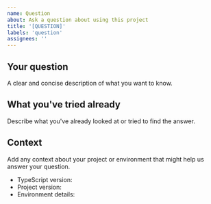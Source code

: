 ```yaml
---
name: Question
about: Ask a question about using this project
title: '[QUESTION]'
labels: 'question'
assignees: ''
---
```


## Your question
A clear and concise description of what you want to know.

## What you've tried already
Describe what you've already looked at or tried to find the answer.

## Context
Add any context about your project or environment that might help us answer your question.
- TypeScript version:
- Project version:
- Environment details: